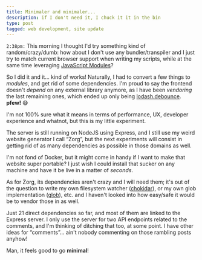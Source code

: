 ```yaml
---
title: Minimaler and minimaler...
description: if I don't need it, I chuck it it in the bin
type: post
tagged: web development, site update
---
```


`2:38pm:` This morning I thought I'd try something kind of random/crazy/dumb: how about I don't use any bundler/transpiler and I just try to match current browser support when writing my scripts, while at the same time leveraging [JavaScript Modules](https://developer.mozilla.org/en-US/docs/Web/JavaScript/Guide/Modules)?

So I did it and it... kind of works! Naturally, I had to convert a few things to _modules_, and get rid of some dependencies. I'm proud to say the frontend doesn't _depend_ on any external library anymore, as I have been <dfn title="i.e. keeping a local copy of an external library">vendoring</dfn> the last remaining ones, which ended up only being [lodash.debounce](https://www.npmjs.com/package/lodash.debounce). **pfew!** 😅

I'm not 100% sure what it means in terms of performance, UX, developer experience and whatnot, but this is my little experiment.

The server is still running on NodeJS using Express, and I still use my weird website generator I call “Zorg”, but the next experiments will consist in getting rid of as many dependencies as possible in those domains as well.

I'm not fond of Docker, but it might come in handy if I want to make that website super portable? I just wish I could install that sucker on any machine and have it be live in a matter of _seconds_.

As for Zorg, its dependencies aren't crazy and I will need them; it's out of the question to write my own filesystem watcher ([chokidar](https://www.npmjs.com/package/chokidar)), or my own glob implementation ([glob](https://www.npmjs.com/package/glob)), etc. and I haven't looked into how easy/safe it would be to vendor those in as well.

Just 21 direct dependencies so far, and most of them are linked to the Express server. I only use the server for two API endpoints related to the comments, and I'm thinking of ditching that too, at some point. I have other ideas for “comments”... ain't nobody commenting on those rambling posts anyhow!

Man, it feels good to go **minimal**!
